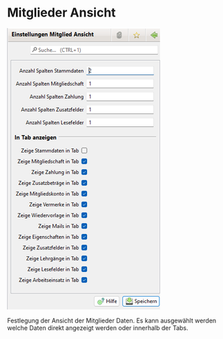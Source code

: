 # Mitglieder Ansicht

![](img/Mitgliederansicht.png)

Festlegung der Ansicht der Mitglieder Daten. Es kann ausgewählt werden welche Daten direkt angezeigt werden oder innerhalb der Tabs.
